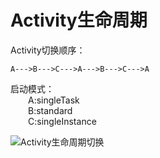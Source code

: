 # Activity生命周期

Activity切换顺序：  

    A--->B--->C--->A--->B--->C--->A  
启动模式：  
&emsp;&emsp;A:singleTask  
&emsp;&emsp;B:standard  
&emsp;&emsp;C:singleInstance

![Activity生命周期切换](https://ooo.0o0.ooo/2016/06/25/576e145f084de.png)
